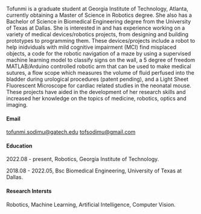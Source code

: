 
Tofunmi is a graduate student at Georgia Institute of Technology, Atlanta, currently obtaining a Master of Science in Robotics degree. She also has a Bachelor of Science in Biomedical Engineering degree from the University of Texas at Dallas. She is interested in and has experience working on a variety of medical devices/robotics projects, from designing and building prototypes to programming them. These devices/projects include a robot to help inidviduals with mild cognitive impairment (MCI) find misplaced objects, a code for the robotic navigation of a maze by using a supervised machine learning model to classify signs on the wall, a 5 degree of freedom MATLAB/Arduino controlled robotic arm that can be used to make medical sutures, a flow scope which measures the volume of fluid perfused into the bladder during urological procedures (patent pending), and a Light Sheet Fluorescent Microscope for cardiac related studies in the neonatal mouse. These projects have aided in the development of her research skills and increased her knowledge on the topics of medicine, robotics, optics and imaging.

#### Email
tofunmi.sodimu@gatech.edu
tofsodimu@gmail.com

#### Education
2022.08 - present, Robotics, Georgia Institute of Technology.

2018.08 - 2022.05, Bsc Biomedical Engineering, University of Texas at Dallas.

#### Research Intersts
Robotics, Machine Learning, Artificial Intelligence, Computer Vision.

